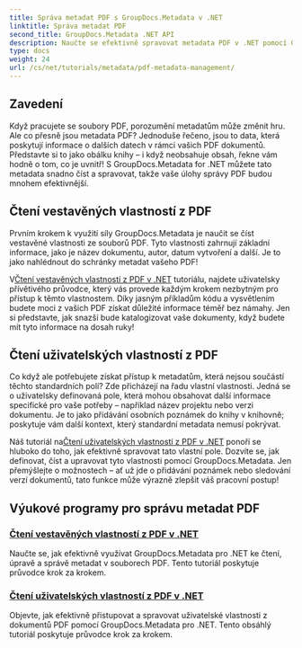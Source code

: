 ```yaml
---
title: Správa metadat PDF s GroupDocs.Metadata v .NET
linktitle: Správa metadat PDF
second_title: GroupDocs.Metadata .NET API
description: Naučte se efektivně spravovat metadata PDF v .NET pomocí GroupDocs.Metadata. Tento komplexní průvodce pokrývá vše od přidávání, úprav a extrahování metadat až po osvědčené postupy pro bezproblémovou implementaci ve vašich aplikacích .NET.
type: docs
weight: 24
url: /cs/net/tutorials/metadata/pdf-metadata-management/
---
```

## Zavedení

Když pracujete se soubory PDF, porozumění metadatům může změnit hru. Ale co přesně jsou metadata PDF? Jednoduše řečeno, jsou to data, která poskytují informace o dalších datech v rámci vašich PDF dokumentů. Představte si to jako obálku knihy – i když neobsahuje obsah, řekne vám hodně o tom, co je uvnitř! S GroupDocs.Metadata for .NET můžete tato metadata snadno číst a spravovat, takže vaše úlohy správy PDF budou mnohem efektivnější.

## Čtení vestavěných vlastností z PDF

Prvním krokem k využití síly GroupDocs.Metadata je naučit se číst vestavěné vlastnosti ze souborů PDF. Tyto vlastnosti zahrnují základní informace, jako je název dokumentu, autor, datum vytvoření a další. Je to jako nahlédnout do schránky metadat vašeho PDF!

 V[Čtení vestavěných vlastností z PDF v .NET](./reading-built-in-properties-from-pdf/) tutoriálu, najdete uživatelsky přívětivého průvodce, který vás provede každým krokem nezbytným pro přístup k těmto vlastnostem. Díky jasným příkladům kódu a vysvětlením budete moci z vašich PDF získat důležité informace téměř bez námahy. Jen si představte, jak snazší bude katalogizovat vaše dokumenty, když budete mít tyto informace na dosah ruky!

## Čtení uživatelských vlastností z PDF

Co když ale potřebujete získat přístup k metadatům, která nejsou součástí těchto standardních polí? Zde přicházejí na řadu vlastní vlastnosti. Jedná se o uživatelsky definovaná pole, která mohou obsahovat další informace specifické pro vaše potřeby – například název projektu nebo verzi dokumentu. Je to jako přidávání osobních poznámek do knihy v knihovně; poskytuje vám další kontext, který standardní metadata nemusí pokrývat.

 Náš tutoriál na[Čtení uživatelských vlastností z PDF v .NET](./reading-custom-properties-from-pdf/) ponoří se hluboko do toho, jak efektivně spravovat tato vlastní pole. Dozvíte se, jak definovat, číst a upravovat tyto vlastnosti pomocí GroupDocs.Metadata. Jen přemýšlejte o možnostech – ať už jde o přidávání poznámek nebo sledování verzí dokumentů, tato funkce může výrazně zlepšit váš pracovní postup!

## Výukové programy pro správu metadat PDF
### [Čtení vestavěných vlastností z PDF v .NET](./reading-built-in-properties-from-pdf/)
Naučte se, jak efektivně využívat GroupDocs.Metadata pro .NET ke čtení, úpravě a správě metadat v souborech PDF. Tento tutoriál poskytuje průvodce krok za krokem.
### [Čtení uživatelských vlastností z PDF v .NET](./reading-custom-properties-from-pdf/)
Objevte, jak efektivně přistupovat a spravovat uživatelské vlastnosti z dokumentů PDF pomocí GroupDocs.Metadata pro .NET. Tento obsáhlý tutoriál poskytuje průvodce krok za krokem.